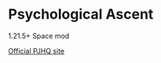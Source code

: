 # <p1 style="text-align:center;"> Psychological Ascent </p1>

<p2 style="text-align:center;">1.21.5+ Space mod </p2>

[Official PJHQ site](https://pjhq.dev/)

